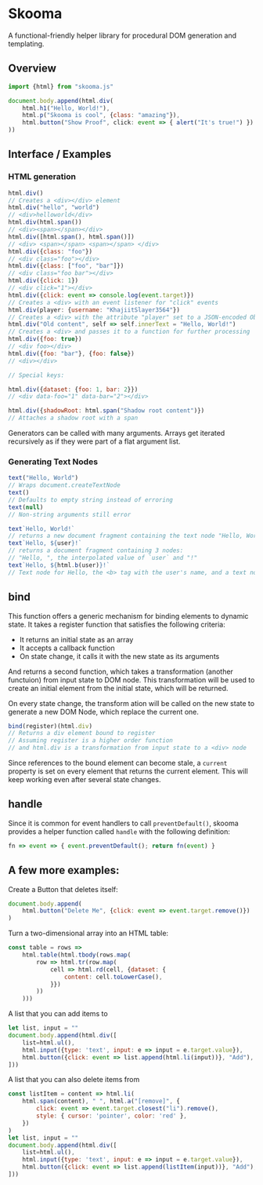 # Skooma

A functional-friendly helper library for procedural DOM generation and
templating.

## Overview

```js
import {html} from "skooma.js"

document.body.append(html.div(
    html.h1("Hello, World!"),
    html.p("Skooma is cool", {class: "amazing"}),
    html.button("Show Proof", click: event => { alert("It's true!") })
))
```

## Interface / Examples

### HTML generation

```js
html.div()
// Creates a <div></div> element
html.div("hello", "world")
// <div>helloworld</div>
html.div(html.span())
// <div><span></span></div>
html.div([html.span(), html.span()])
// <div> <span></span> <span></span> </div>
html.div({class: "foo"})
// <div class="foo"></div>
html.div({class: ["foo", "bar"]})
// <div class="foo bar"></div>
html.div({click: 1})
// <div click="1"></div>
html.div({click: event => console.log(event.target)})
// Creates a <div> with an event listener for "click" events
html.div(player: {username: "KhajiitSlayer3564"})
// Creates a <div> with the attribute "player" set to a JSON-encoded Object
html.div("Old content", self => self.innerText = "Hello, World!")
// Creates a <div> and passes it to a function for further processing
html.div({foo: true})
// <div foo></div>
html.div({foo: "bar"}, {foo: false})
// <div></div>

// Special keys:

html.div({dataset: {foo: 1, bar: 2}})
// <div data-foo="1" data-bar="2"></div>

html.div({shadowRoot: html.span("Shadow root content")})
// Attaches a shadow root with a span
```

Generators can be called with many arguments. Arrays get iterated recursively as
if they were part of a flat argument list.

### Generating Text Nodes

```js
text("Hello, World")
// Wraps document.createTextNode
text()
// Defaults to empty string instead of erroring
text(null)
// Non-string arguments still error

text`Hello, World!`
// returns a new document fragment containing the text node "Hello, World!"
text`Hello, ${user}!`
// returns a document fragment containing 3 nodes:
// "Hello, ", the interpolated value of `user` and "!"
text`Hello, ${html.b(user)}!`
// Text node for Hello, the <b> tag with the user's name, and a text node for !
```

## bind

This function offers a generic mechanism for binding elements to dynamic state.
It takes a register function that satisfies the following criteria:

- It returns an initial state as an array
- It accepts a callback function
- On state change, it calls it with the new state as its arguments

And returns a second function, which takes a transformation (another functuion)
from input state to DOM node. This transformation will be used to create an
initial element from the initial state, which will be returned.

On every state change, the transform ation will be called on the new state to
generate a new DOM Node, which replace the current one.

```js
bind(register)(html.div)
// Returns a div element bound to register
// Assuming register is a higher order function
// and html.div is a transformation from input state to a <div> node
```

Since references to the bound element can become stale, a `current` property
is set on every element that returns the current element. This will keep working
even after several state changes.

## handle

Since it is common for event handlers to call `preventDefault()`, skooma
provides a helper function called `handle` with the following definition:

```js
fn => event => { event.preventDefault(); return fn(event) }
```

## A few more examples:

Create a Button that deletes itself:

```js
document.body.append(
	html.button("Delete Me", {click: event => event.target.remove()})
)
```

Turn a two-dimensional array into an HTML table:
```js
const table = rows =>
	html.table(html.tbody(rows.map(
		row => html.tr(row.map(
			cell => html.rd(cell, {dataset: {
				content: cell.toLowerCase(),
			}})
		))
	)))
```

A list that you can add items to
```js
let list, input = ""
document.body.append(html.div([
	list=html.ul(),
	html.input({type: 'text', input: e => input = e.target.value}),
	html.button({click: event => list.append(html.li(input))}, "Add"),
]))
```

A list that you can also delete items from
```js
const listItem = content => html.li(
	html.span(content), " ", html.a("[remove]", {
		click: event => event.target.closest("li").remove(),
		style: { cursor: 'pointer', color: 'red' },
	})
)
let list, input = ""
document.body.append(html.div([
	list=html.ul(),
	html.input({type: 'text', input: e => input = e.target.value}),
	html.button({click: event => list.append(listItem(input))}, "Add"),
]))
```
